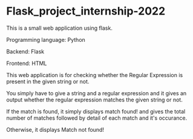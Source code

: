 # Flask_project_internship-2022
This is a small web application using flask.

Programming language: Python

Backend: Flask

Frontend: HTML

This web application is for checking whether the Regular Expression is present in the given string or not.

You simply have to give a string and a regular expression and it gives an output whether the regular expression matches the given string or not.

If the match is found, it simply displays match found! and gives the total number of matches followed by detail of each match and it's occurance.

Otherwise, it displays Match not found!
